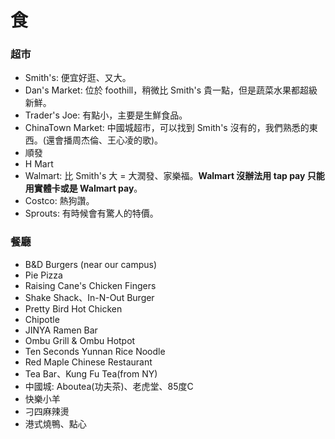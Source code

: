 # 食

### 超市

- Smith's: 便宜好逛、又大。
- Dan's Market: 位於 foothill，稍微比 Smith's 貴一點，但是蔬菜水果都超級新鮮。
- Trader's Joe: 有點小，主要是生鮮食品。
- ChinaTown Market: 中國城超市，可以找到 Smith's 沒有的，我們熟悉的東西。(還會播周杰倫、王心凌的歌)。
- 順發
- H Mart
- Walmart: 比 Smith's 大 = 大潤發、家樂福。**Walmart 沒辦法用 tap pay 只能用實體卡或是 Walmart pay**。
- Costco: 熱狗讚。
- Sprouts: 有時候會有驚人的特價。

### 餐廳

- B&D Burgers (near our campus)
- Pie Pizza
- Raising Cane's Chicken Fingers
- Shake Shack、In-N-Out Burger
- Pretty Bird Hot Chicken
- Chipotle
- JINYA Ramen Bar
- Ombu Grill & Ombu Hotpot
- Ten Seconds Yunnan Rice Noodle
- Red Maple Chinese Restaurant
- Tea Bar、Kung Fu Tea(from NY)
- 中國城: Aboutea(功夫茶)、老虎堂、85度C
- 快樂小羊
- 刁四麻辣燙
- 港式燒鴨、點心
